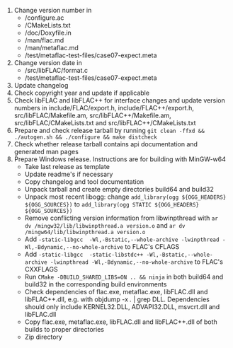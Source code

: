1. Change version number in
   - /configure.ac
   - /CMakeLists.txt
   - /doc/Doxyfile.in
   - /man/flac.md
   - /man/metaflac.md
   - /test/metaflac-test-files/case07-expect.meta
1. Change version date in
   - /src/libFLAC/format.c
   - /test/metaflac-test-files/case07-expect.meta
1. Update changelog
1. Check copyright year and update if applicable
1. Check libFLAC and libFLAC++ for interface changes and update 
    version numbers in include/FLAC/export.h, include/FLAC++/export.h,
    src/libFLAC/Makefile.am, src/libFLAC++/Makefile.am,
    src/libFLAC/CMakeLists.txt and src/libFLAC++/CMakeLists.txt
1. Prepare and check release tarball by running 
    `git clean -ffxd && ./autogen.sh && ./configure && make distcheck`
1. Check whether release tarball contains api documentation and
    generated man pages
1. Prepare Windows release. Instructions are for building with MinGW-w64
   - Take last release as template
   - Update readme's if necessary
   - Copy changelog and tool documentation
   - Unpack tarball and create empty directories build64 and build32
   - Unpack most recent libogg: change
      `add_library(ogg ${OGG_HEADERS} ${OGG_SOURCES})` to
      `add_library(ogg STATIC ${OGG_HEADERS} ${OGG_SOURCES})`
   - Remove conflicting version information from libwinpthread with
     `ar dv /mingw32/lib/libwinpthread.a version.o` and
     `ar dv /mingw64/lib/libwinpthread.a version.o`
   - Add `-static-libgcc  -Wl,-Bstatic,--whole-archive
     -lwinpthread -Wl,-Bdynamic,--no-whole-archive` to FLAC's CFLAGS
   - Add `-static-libgcc  -static-libstdc++ -Wl,-Bstatic,--whole-archive
     -lwinpthread -Wl,-Bdynamic,--no-whole-archive` to FLAC's CXXFLAGS
   - Run `CMake -DBUILD_SHARED_LIBS=ON .. && ninja` in both build64 and
      build32 in the corresponding build environments
   - Check dependencies of flac.exe, metaflac.exe, libFLAC.dll and
      libFLAC++.dll, e.g. with objdump -x *.* | grep DLL.
      Dependencies should only include KERNEL32.DLL, ADVAPI32.DLL,
      msvcrt.dll and libFLAC.dll
   - Copy flac.exe, metaflac.exe, libFLAC.dll and libFLAC++.dll of both
      builds to proper directories
   - Zip directory
